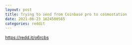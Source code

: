 ```yaml
--- 
layout: post 
title: Trying to send from Coinbase pro to cosmostation 
date: 2021-06-23 1624500565 
categories: reddit 
--- 
```

https://redd.it/o6rcbs